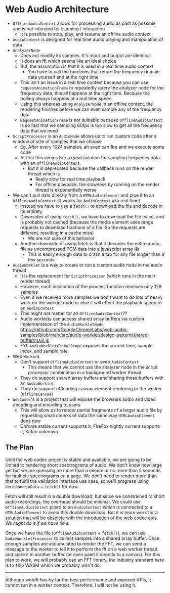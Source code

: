 # Web Audio Architecture

- `OfflineAudioContext` allows for processing audio as past as possible and is not intended for listening / interaction
  - It is possible to stop, play, and resume an offline audio context
- `AudioContext` is designed for real time audio playing and manipulation of data
- `AnalyzerNode`
  - Does not modify its samples. It's input and output are identical
  - It does an fft which seems like an ideal choice
  - But, the assumption is that it is used in a real time audio context
    - You have to call the functions that return the frequency domain data yourself and at the right time
  - This isn't an issue in a real time context because you can use `requestAnimationFrame` to repeatedly query the analyzer node for the frequency data, this all happens at the right time. Because the polling always happens at a real time speed
  - Using this whereas using `AnalyzerNode` in an offline context, the rendering finishes before we can even sample any of the frequency data
  - `RequestAnimationFrame` is not suitiable because `OfflineAudioContext` is so fast that we sampling 60fps is too slow to get all the frequency data that we need
- `ScriptProcessor` is an `AudioNode` allows us to run custom code after a window of size of samples that we choose
  - Eg. After every 1024 samples, an even can fire and we execute some code
  - At first this seems like a great solution for sampling frequency data with an `OfflineAudioContext`.
    - But it is deprecated because the callback runs on the render thread which is
      - Really slow for real time playback
      - For offline playback, the slowness by running on the render thread is exponentially worse
- We can't pull data directly from a `HTMLAudioElement` and pipe it to an `OfflineAudioContext` (it works for `AudioContext` aka real time)
  - Instead we have to use a `fetch()` to download the file and decode in its entirety
  - Downsides of using `fetch()`, we have to download the file twice, and is probably not cached (because the media element uses range requests to download fractions of a file. So the requests are different, resulting in a cache miss)
    - We are not sure of this behavior
  - Another downside of using fetch is that it decodes the entire audio file as uncompressed PCM data into a javascript array 😱
    - This is easily enough data to crash a tab for any file longer than a few seconds
- `AudioWorklet` Is a way to create or run a custom audio node in the audio thread
  - It is the replacement for `ScriptProcessor` (which runs in the main render thread)
  - However, each invocation of the process function receives only 128 samples
  - Even if we received more samples we don't want to do lots of heavy work on the worklet node or else it will effect the playback speed of an `AudioContext`
  - This might not matter for an `OfflineAudioContext`??
  - Audio worklets can access shared array buffers via custom implementation of the `AudioWorkletNode` <https://github.com/GoogleChromeLabs/web-audio-samples/blob/main/src/audio-worklet/design-pattern/shared-buffer/main.js>
  - FYI: `AudioWorkletGlobalScope` exposes the current time, sample index, and sample rate
- Web `Worker`s
  - Don't support `OfflineAudioContext` or even `AudioContext`
    - This means that we cannot use the analyzer node in the script processor combination in a background worker thread
  - They do support shared array buffers and sharing those buffers with an `AudioWorklet`
  - They do support offloading canvas element rendering to the worker (`OfflineCanvas`)
- `WebCodec`'s is a project that will expose the browsers audio and video decoding and encoding to users
  - This will allow us to render partial fragments of a larger audio file by requesting small chunks of data the same way `HTMLAudioElement` does now
  - Chrome stable current supports it, FireFox nightly current supports it, Safari unknown

## The Plan

Until the web codec project is stable and available, we are going to be limited to rendering short spectrograms of audio.
We don't know how large yet but we are guessing no more than a minute or no more than 5 seconds for multiple spectrograms on a page.
We don't need to render more than that to fulfil the validation interface use case, so we'll progress using `decodeAudioData` + `fetch()` for now.

Fetch will still result in a double download, but since we constrained to short audio recordings, the overhead should be minimal.
We could use `OfflineAudioContext` piped to an `AudioContext` which is connected to a `HTMLAudioElement` to avoid this double download.
But it is more work for a solution that will be obsolete with the introduction of the web codec apis.
_We might do it if we have time._

Once we have the file (`OfflineAudioContext` + `fetch()`), we can use `AudioWorkletProcessor` to collect samples into a shared array buffer.
Once enough samples are accumulated to render the FFT, we can send a message to the worker to tell it to perform the fft on a web worker thread and store it in another buffer (or even paint it directly to a canvas).
For this plan to work, we will probably use an FFT library, the industry standard here is to ship WASM which we probably won't do.

---

Although webfft has by far the best performance and exposed APIs, it cannot run in a worker context. Therefore, I will not be using it.

